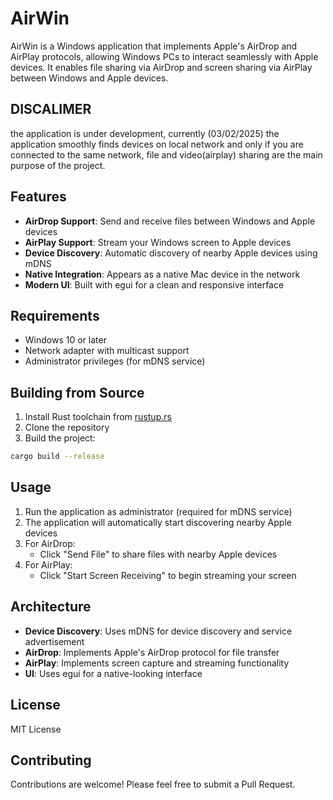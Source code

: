 # AirWin

AirWin is a Windows application that implements Apple's AirDrop and AirPlay protocols, allowing Windows PCs to interact seamlessly with Apple devices. It enables file sharing via AirDrop and screen sharing via AirPlay between Windows and Apple devices.

## DISCALIMER
the application is under development, currently (03/02/2025) the application smoothly finds devices on local network and only if you are connected to the same network, file and video(airplay) sharing are the main purpose of the project.
## Features

- **AirDrop Support**: Send and receive files between Windows and Apple devices
- **AirPlay Support**: Stream your Windows screen to Apple devices
- **Device Discovery**: Automatic discovery of nearby Apple devices using mDNS
- **Native Integration**: Appears as a native Mac device in the network
- **Modern UI**: Built with egui for a clean and responsive interface

## Requirements

- Windows 10 or later
- Network adapter with multicast support
- Administrator privileges (for mDNS service)

## Building from Source

1. Install Rust toolchain from [rustup.rs](https://rustup.rs/)
2. Clone the repository
3. Build the project:
```bash
cargo build --release
```

## Usage

1. Run the application as administrator (required for mDNS service)
2. The application will automatically start discovering nearby Apple devices
3. For AirDrop:
   - Click "Send File" to share files with nearby Apple devices
4. For AirPlay:
   - Click "Start Screen Receiving" to begin streaming your screen

## Architecture

- **Device Discovery**: Uses mDNS for device discovery and service advertisement
- **AirDrop**: Implements Apple's AirDrop protocol for file transfer
- **AirPlay**: Implements screen capture and streaming functionality
- **UI**: Uses egui for a native-looking interface

## License

MIT License

## Contributing

Contributions are welcome! Please feel free to submit a Pull Request.
